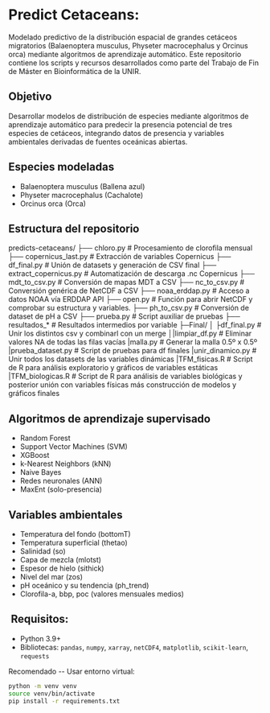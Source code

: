 # Predict Cetaceans:

Modelado predictivo de la distribución espacial de grandes cetáceos migratorios (Balaenoptera musculus, Physeter macrocephalus y Orcinus orca) mediante algoritmos de aprendizaje automático.
Este repositorio contiene los scripts y recursos desarrollados como parte del Trabajo de Fin de Máster en Bioinformática de la UNIR.

## Objetivo

Desarrollar modelos de distribución de especies mediante algoritmos de aprendizaje automático para predecir la presencia potencial de tres especies de cetáceos, integrando datos de presencia y variables ambientales derivadas de fuentes oceánicas abiertas.

##  Especies modeladas

- Balaenoptera musculus (Ballena azul)
- Physeter macrocephalus (Cachalote)
- Orcinus orca (Orca)

##  Estructura del repositorio
predicts-cetaceans/
├── chloro.py # Procesamiento de clorofila mensual
├── copernicus_last.py # Extracción de variables Copernicus
├── df_final.py # Unión de datasets y generación de CSV final
├── extract_copernicus.py # Automatización de descarga .nc Copernicus
├── mdt_to_csv.py # Conversión de mapas MDT a CSV
├── nc_to_csv.py # Conversión genérica de NetCDF a CSV
├── noaa_erddap.py # Acceso a datos NOAA vía ERDDAP API
├── open.py # Función para abrir  NetCDF y comprobar su estructura y variables.
├── ph_to_csv.py # Conversión de dataset de pH a CSV
├── prueba.py # Script auxiliar de pruebas
├── resultados_* # Resultados intermedios por variable
├─Final/
│ ├df_final.py # Unir los distintos csv y combinarl con un merge
│|limpiar_df.py # Eliminar valores NA de todas las filas vacías
  |malla.py # Generar la malla 0.5º x 0.5º
  |prueba_dataset.py # Script de pruebas para df finales
  |unir_dinamico.py # Unir todos los datasets de las variables dinámicas
  |TFM_fisicas.R # Script de R para análisis exploratorio y gráficos de variables estáticas
  |TFM_biologicas.R # Script de R para análisis de variables biológicas y posterior unión con variables físicas más construcción de modelos y gráficos finales 



##  Algoritmos de aprendizaje supervisado

- Random Forest
- Support Vector Machines (SVM)
- XGBoost
- k-Nearest Neighbors (kNN)
- Naive Bayes
- Redes neuronales (ANN)
- MaxEnt (solo-presencia)

##  Variables ambientales

- Temperatura del fondo (bottomT)
- Temperatura superficial (thetao)
- Salinidad (so)
- Capa de mezcla (mlotst)
- Espesor de hielo (sithick)
- Nivel del mar (zos)
- pH oceánico y su tendencia (ph_trend)
- Clorofila-a, bbp, poc (valores mensuales medios)

## ️ Requisitos:

- Python 3.9+
- Bibliotecas: `pandas`, `numpy`, `xarray`, `netCDF4`, `matplotlib`, `scikit-learn`, `requests`

Recomendado -- Usar entorno virtual:

```bash
python -m venv venv
source venv/bin/activate
pip install -r requirements.txt



